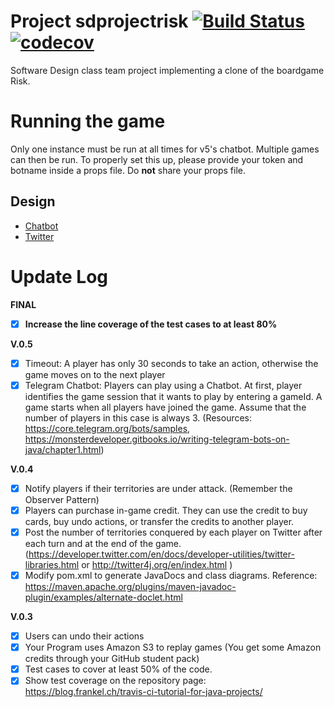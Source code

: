 # Project sdprojectrisk [![Build Status](https://travis-ci.com/aberinnj/sd_project.svg?branch=master)](https://travis-ci.com/aberinnj/sd_project) [![codecov](https://codecov.io/gh/aberinnj/sd_project/branch/master/graph/badge.svg)](https://codecov.io/gh/aberinnj/sd_project)

Software Design class team project implementing a clone of the boardgame Risk.

# Running the game
Only one instance must be run at all times for v5's chatbot. Multiple games can then be run.
To properly set this up, please provide your token and botname inside a props file. Do __not__ share your props file.

## Design
* [Chatbot]()
* [Twitter]()


# Update Log
__FINAL__
- [X] __Increase the line coverage of the test cases to at least 80%__

__V.0.5__
- [X] Timeout: A player has only 30 seconds to take an action, otherwise the game moves on to the next player
- [X] Telegram Chatbot: Players can play using a Chatbot. At first, player identifies the game session that it wants to play by entering a gameId. A game starts when all players have joined the game. Assume that the number of players in this case is always 3. (Resources: https://core.telegram.org/bots/samples, https://monsterdeveloper.gitbooks.io/writing-telegram-bots-on-java/chapter1.html)

__V.0.4__
- [X] Notify players if their territories are under attack. (Remember the Observer Pattern)
- [X] Players can purchase in-game credit. They can use the credit to buy cards, buy undo actions, or transfer the credits to another player.
- [X] Post the number of territories conquered by each player on Twitter after each turn and at the end of the game. (https://developer.twitter.com/en/docs/developer-utilities/twitter-libraries.html or http://twitter4j.org/en/index.html )
- [X] Modify pom.xml to generate JavaDocs and class diagrams. Reference: https://maven.apache.org/plugins/maven-javadoc-plugin/examples/alternate-doclet.html

__V.0.3__
- [X] Users can undo their actions
- [X] Your Program uses Amazon S3 to replay games (You get some Amazon credits through your GitHub student pack)
- [X] Test cases to cover at least 50% of the code. 
- [X] Show test coverage on the repository page:
https://blog.frankel.ch/travis-ci-tutorial-for-java-projects/
